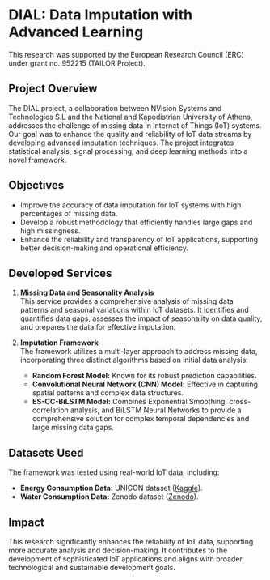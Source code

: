 # DIAL: Data Imputation with Advanced Learning

This research was supported by the European Research Council (ERC) under grant no. 952215 (TAILOR Project).

## Project Overview

The DIAL project, a collaboration between NVision Systems and Technologies S.L and the National and Kapodistrian University of Athens, addresses the challenge of missing data in Internet of Things (IoT) systems. Our goal was to enhance the quality and reliability of IoT data streams by developing advanced imputation techniques. The project integrates statistical analysis, signal processing, and deep learning methods into a novel framework.

## Objectives

- Improve the accuracy of data imputation for IoT systems with high percentages of missing data.
- Develop a robust methodology that efficiently handles large gaps and high missingness.
- Enhance the reliability and transparency of IoT applications, supporting better decision-making and operational efficiency.

## Developed Services

1. **Missing Data and Seasonality Analysis**  
   This service provides a comprehensive analysis of missing data patterns and seasonal variations within IoT datasets. It identifies and quantifies data gaps, assesses the impact of seasonality on data quality, and prepares the data for effective imputation.

2. **Imputation Framework**  
   The framework utilizes a multi-layer approach to address missing data, incorporating three distinct algorithms based on initial data analysis:
   - **Random Forest Model:** Known for its robust prediction capabilities.
   - **Convolutional Neural Network (CNN) Model:** Effective in capturing spatial patterns and complex data structures.
   - **ES-CC-BiLSTM Model:** Combines Exponential Smoothing, cross-correlation analysis, and BiLSTM Neural Networks to provide a comprehensive solution for complex temporal dependencies and large missing data gaps.

## Datasets Used

The framework was tested using real-world IoT data, including:
- **Energy Consumption Data:** UNICON dataset ([Kaggle](https://www.kaggle.com/datasets/cdaclab/unicon)).
- **Water Consumption Data:** Zenodo dataset ([Zenodo](https://zenodo.org/records/556152#.Y8kxenbMK5d)).

## Impact

This research significantly enhances the reliability of IoT data, supporting more accurate analysis and decision-making. It contributes to the development of sophisticated IoT applications and aligns with broader technological and sustainable development goals.
